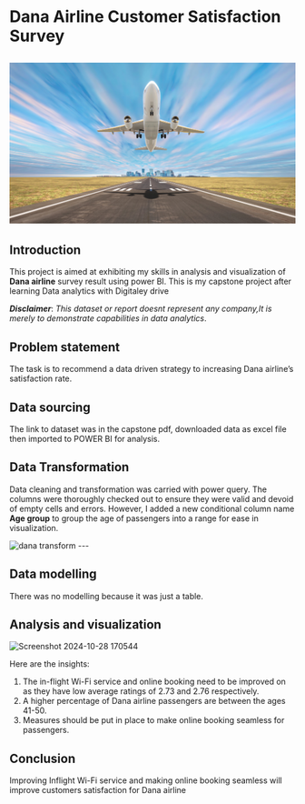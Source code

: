 # Dana Airline Customer Satisfaction Survey

![](Plane.png)
---

## Introduction
This project is aimed at exhibiting my skills in analysis and visualization of **Dana airline** survey result using power BI.
This is my capstone project after learning Data analytics with Digitaley drive

**_Disclaimer_**: _This dataset or report doesnt represent any company,It is merely to demonstrate capabilities in data analytics_.

## Problem statement
The task is to recommend a data driven strategy to increasing Dana airline’s satisfaction rate.

## Data sourcing
The link to dataset was in the capstone pdf, downloaded data as excel file then imported to POWER BI for analysis.

## Data Transformation
Data cleaning and transformation was carried with power query. The columns were thoroughly checked out to ensure they were valid and devoid of empty cells and errors. However, I added a new conditional column name **Age group** to group the age of passengers into a range for ease in visualization.  

<img width="957" alt="dana transform " src="https://github.com/user-attachments/assets/00c66c96-4367-4a9c-8760-6b53ea9d40b0">
---

## Data modelling
There was no modelling because it was just a table.

## Analysis and visualization

<img width="419" alt="Screenshot 2024-10-28 170544" src="https://github.com/user-attachments/assets/f01cef3e-9767-459d-b2b8-a23cc43199a7">



Here are the insights:
1. The in-flight Wi-Fi service and online booking need to be improved on as they have low average ratings  of 2.73 and 2.76 respectively.
2. A higher percentage of Dana airline passengers are between the ages 41-50.
3. Measures should be put in place to make online booking seamless for passengers.

## Conclusion
Improving Inflight Wi-Fi service and making online booking seamless will improve customers satisfaction for Dana airline












